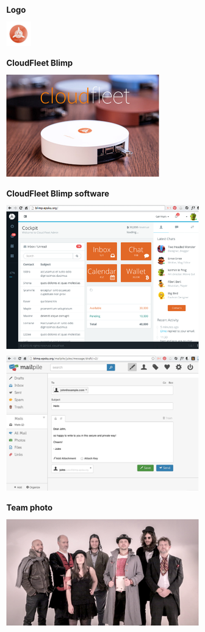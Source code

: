 Logo
----

![CloudFleet logo](logo.png)

CloudFleet Blimp
----------------

![CloudFleet Blimp](blimp.jpg)

CloudFleet Blimp software
-------------------------

![CloudFleet Blimp cockpit](cockpit.png)

![Mailpile](mailpile.png)

Team photo
----------

![team](team.jpg)

